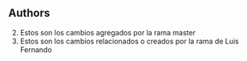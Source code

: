 ## Authors
2. Estos son los cambios agregados por la rama master
1. Estos son los cambios relacionados o creados por la rama de Luis Fernando
